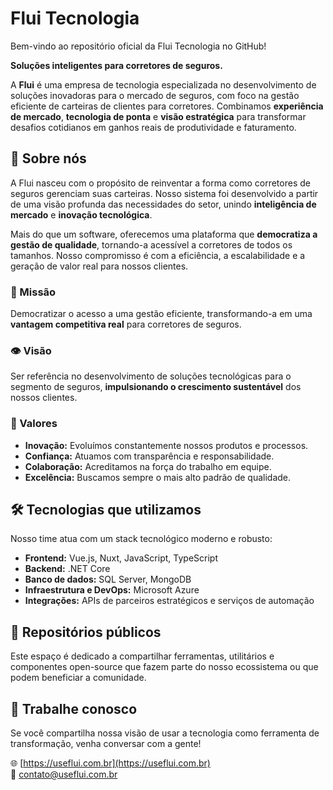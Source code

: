 # Flui Tecnologia

Bem-vindo ao repositório oficial da Flui Tecnologia no GitHub! 

**Soluções inteligentes para corretores de seguros.**

A **Flui** é uma empresa de tecnologia especializada no desenvolvimento de soluções inovadoras para o mercado de seguros, com foco na gestão eficiente de carteiras de clientes para corretores. Combinamos **experiência de mercado**, **tecnologia de ponta** e **visão estratégica** para transformar desafios cotidianos em ganhos reais de produtividade e faturamento.

## 💼 Sobre nós

A Flui nasceu com o propósito de reinventar a forma como corretores de seguros gerenciam suas carteiras. Nosso sistema foi desenvolvido a partir de uma visão profunda das necessidades do setor, unindo **inteligência de mercado** e **inovação tecnológica**.

Mais do que um software, oferecemos uma plataforma que **democratiza a gestão de qualidade**, tornando-a acessível a corretores de todos os tamanhos. Nosso compromisso é com a eficiência, a escalabilidade e a geração de valor real para nossos clientes.

### 🎯 Missão

Democratizar o acesso a uma gestão eficiente, transformando-a em uma **vantagem competitiva real** para corretores de seguros.

### 👁 Visão

Ser referência no desenvolvimento de soluções tecnológicas para o segmento de seguros, **impulsionando o crescimento sustentável** dos nossos clientes.

### 🧭 Valores

- **Inovação:** Evoluímos constantemente nossos produtos e processos.  
- **Confiança:** Atuamos com transparência e responsabilidade.  
- **Colaboração:** Acreditamos na força do trabalho em equipe.  
- **Excelência:** Buscamos sempre o mais alto padrão de qualidade.

## 🛠 Tecnologias que utilizamos

Nosso time atua com um stack tecnológico moderno e robusto:

- **Frontend:** Vue.js, Nuxt, JavaScript, TypeScript  
- **Backend:** .NET Core  
- **Banco de dados:** SQL Server, MongoDB  
- **Infraestrutura e DevOps:** Microsoft Azure  
- **Integrações:** APIs de parceiros estratégicos e serviços de automação

## 📂 Repositórios públicos

Este espaço é dedicado a compartilhar ferramentas, utilitários e componentes open-source que fazem parte do nosso ecossistema ou que podem beneficiar a comunidade.

## 🤝 Trabalhe conosco

Se você compartilha nossa visão de usar a tecnologia como ferramenta de transformação, venha conversar com a gente!

🌐 [https://useflui.com.br](https://useflui.com.br)  
📧 contato@useflui.com.br
